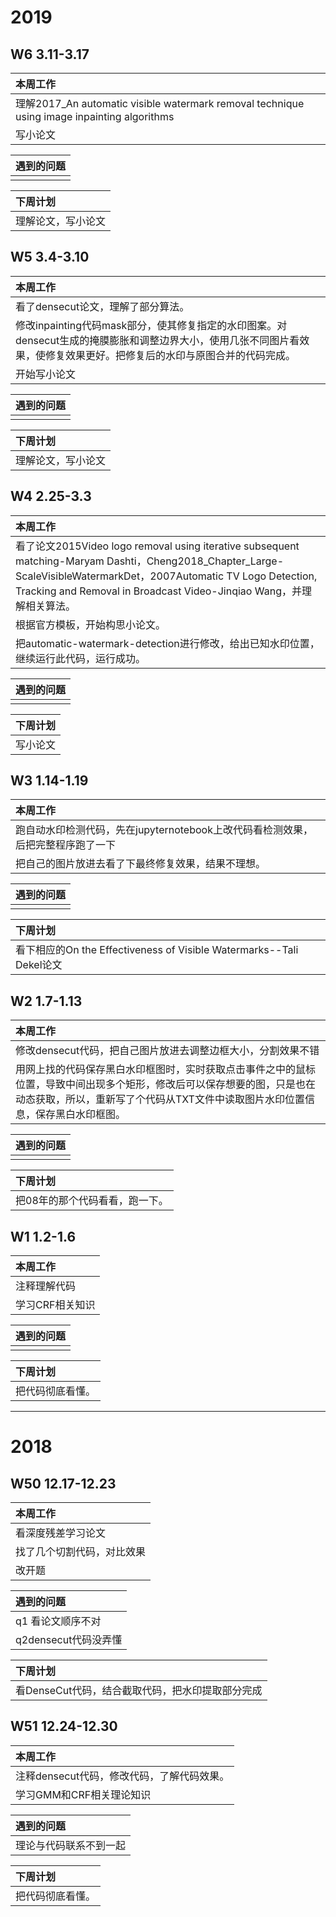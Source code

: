 # 2019
## W6 3.11-3.17
| 本周工作 |
| :-- |
| 理解2017_An automatic visible watermark removal technique using image inpainting algorithms|
|写小论文|

| 遇到的问题 |
| :-- |
| |

| 下周计划 |
| :-- |
| 理解论文，写小论文 |

## W5 3.4-3.10
| 本周工作 |
| :-- |
| 看了densecut论文，理解了部分算法。|
| 修改inpainting代码mask部分，使其修复指定的水印图案。对densecut生成的掩膜膨胀和调整边界大小，使用几张不同图片看效果，使修复效果更好。把修复后的水印与原图合并的代码完成。|
|开始写小论文|

| 遇到的问题 |
| :-- |
| |

| 下周计划 |
| :-- |
| 理解论文，写小论文 |

## W4 2.25-3.3
| 本周工作 |
| :-- |
| 看了论文2015Video logo removal using iterative subsequent matching-Maryam Dashti，Cheng2018_Chapter_Large-ScaleVisibleWatermarkDet，2007Automatic TV Logo Detection, Tracking and Removal in Broadcast Video-Jinqiao Wang，并理解相关算法。|
| 根据官方模板，开始构思小论文。|
| 把automatic-watermark-detection进行修改，给出已知水印位置，继续运行此代码，运行成功。|

| 遇到的问题 |
| :-- |
| |

| 下周计划 |
| :-- |
| 写小论文 |


## W3 1.14-1.19
| 本周工作 |
| :-- |
| 跑自动水印检测代码，先在jupyternotebook上改代码看检测效果，后把完整程序跑了一下 |
| 把自己的图片放进去看了下最终修复效果，结果不理想。|

| 遇到的问题 |
| :-- |
| |

| 下周计划 |
| :-- |
| 看下相应的On the Effectiveness of Visible Watermarks--Tali Dekel论文 |

## W2 1.7-1.13
| 本周工作 |
| :-- |
| 修改densecut代码，把自己图片放进去调整边框大小，分割效果不错 |
| 用网上找的代码保存黑白水印框图时，实时获取点击事件之中的鼠标位置，导致中间出现多个矩形，修改后可以保存想要的图，只是也在动态获取，所以，重新写了个代码从TXT文件中读取图片水印位置信息，保存黑白水印框图。|

| 遇到的问题 |
| :-- |
| |


| 下周计划 |
| :-- |
| 把08年的那个代码看看，跑一下。 |
## W1 1.2-1.6
| 本周工作 |
| :-- |
| 注释理解代码 |
| 学习CRF相关知识 |

| 遇到的问题 |
| :-- |
| |


| 下周计划 |
| :-- |
| 把代码彻底看懂。 |
-------------------------------------------------------------
# 2018
## W50 12.17-12.23
| 本周工作 |
| :-- |
| 看深度残差学习论文 |
| 找了几个切割代码，对比效果 |
| 改开题 |

| 遇到的问题 |
| :-- |
| q1 看论文顺序不对 |
| q2densecut代码没弄懂 |

| 下周计划 |
| :-- |
| 看DenseCut代码，结合截取代码，把水印提取部分完成 |

## W51 12.24-12.30
| 本周工作 |
| :-- |
| 注释densecut代码，修改代码，了解代码效果。 |
| 学习GMM和CRF相关理论知识 |

| 遇到的问题 |
| :-- |
| 理论与代码联系不到一起 |


| 下周计划 |
| :-- |
| 把代码彻底看懂。 |


